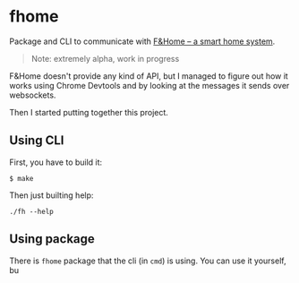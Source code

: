 # fhome

Package and CLI to communicate with [F&Home – a smart home
system](https://www.fhome.pl).

> Note: extremely alpha, work in progress

F&Home doesn't provide any kind of API, but I managed to figure out how it works
using Chrome Devtools and by looking at the messages it sends over websockets.

Then I started putting together this project.

## Using CLI

First, you have to build it:

```
$ make
```

Then just builting help:

```
./fh --help
```

## Using package

There is `fhome` package that the cli (in `cmd`) is using. You can use it
yourself, bu
